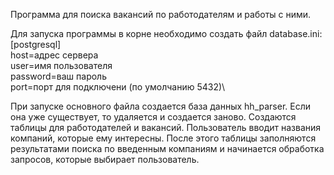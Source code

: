 Программа для поиска вакансий по работодателям и работы с ними.

Для запуска программы в корне необходимо создать файл database.ini:\
[postgresql]\
host=адрес сервера\
user=имя пользователя\
password=ваш пароль\
port=порт для подключени (по умолчанию 5432)\

При запуске основного файла создается база данных hh_parser.
Если она уже существует, то удаляется и создается заново.
Создаются таблицы для работодателей и вакансий.
Пользователь вводит названия компаний, которые ему интересны.
После этого таблицы заполняются результатами поиска по введенным компаниям
и начинается обработка запросов, которые выбирает пользователь.
